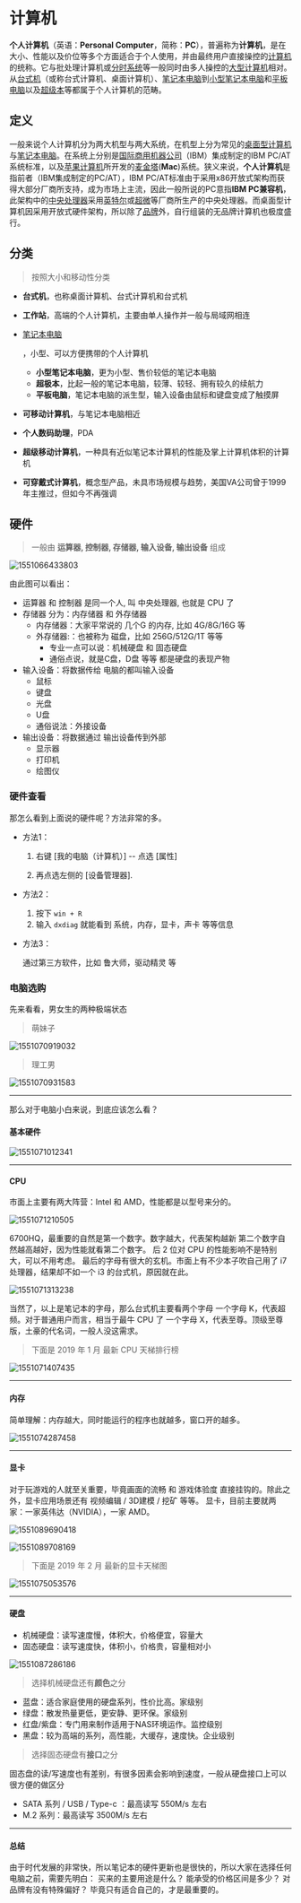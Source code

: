 # 计算机

**个人计算机**（英语：**Personal Computer**，简称：**PC**），普遍称为**计算机**，是在大小、性能以及价位等多个方面适合于个人使用，并由最终用户直接操控的[计算机](https://zh.wikipedia.org/wiki/%E9%9B%BB%E5%AD%90%E8%A8%88%E7%AE%97%E6%A9%9F)的统称。它与批处理计算机或[分时系统](https://zh.wikipedia.org/wiki/%E5%88%86%E6%97%B6%E7%B3%BB%E7%BB%9F)等一般同时由多人操控的[大型计算机](https://zh.wikipedia.org/wiki/%E5%A4%A7%E5%9E%8B%E8%AE%A1%E7%AE%97%E6%9C%BA)相对。从[台式机](https://zh.wikipedia.org/wiki/%E6%A1%8C%E4%B8%8A%E5%9E%8B%E9%9B%BB%E8%85%A6)（或称台式计算机、桌面计算机）、[笔记本电脑](https://zh.wikipedia.org/wiki/%E7%AC%94%E8%AE%B0%E6%9C%AC%E7%94%B5%E8%84%91)到[小型笔记本电脑](https://zh.wikipedia.org/wiki/%E5%B0%8F%E7%AD%86%E9%9B%BB)和[平板电脑](https://zh.wikipedia.org/wiki/%E5%B9%B3%E6%9D%BF%E9%9B%BB%E8%85%A6)以及[超级本](https://zh.wikipedia.org/wiki/Ultrabook)等都属于个人计算机的范畴。

## 定义

一般来说个人计算机分为两大机型与两大系统，在机型上分为常见的[桌面型计算机](https://zh.wikipedia.org/wiki/%E6%A1%8C%E4%B8%8A%E5%9E%8B%E9%9B%BB%E8%85%A6)与[笔记本电脑](https://zh.wikipedia.org/wiki/%E7%AC%94%E8%AE%B0%E6%9C%AC%E7%94%B5%E8%84%91)。在系统上分别是[国际商用机器公司](https://zh.wikipedia.org/wiki/%E5%9B%BD%E9%99%85%E5%95%86%E7%94%A8%E6%9C%BA%E5%99%A8%E5%85%AC%E5%8F%B8)（IBM）集成制定的IBM PC/AT系统标准，以及[苹果计算机](https://zh.wikipedia.org/wiki/%E8%98%8B%E6%9E%9C%E5%85%AC%E5%8F%B8)所开发的[麦金塔](https://zh.wikipedia.org/wiki/%E9%BA%A5%E9%87%91%E5%A1%94)(**Mac**)系统。狭义来说，**个人计算机**是指前者（IBM集成制定的PC/AT），IBM PC/AT标准由于采用x86开放式架构而获得大部分厂商所支持，成为市场上主流，因此一般所说的PC意指**IBM PC兼容机**，此架构中的[中央处理器](https://zh.wikipedia.org/wiki/%E4%B8%AD%E5%A4%AE%E8%99%95%E7%90%86%E5%99%A8)采用[英特尔](https://zh.wikipedia.org/wiki/%E8%8B%B1%E7%89%B9%E5%B0%94)或[超微](https://zh.wikipedia.org/wiki/%E8%B6%85%E5%BE%AE)等厂商所生产的中央处理器。而桌面型计算机因采用开放式硬件架构，所以除了[品牌](https://zh.wikipedia.org/wiki/%E5%93%81%E7%89%8C)外，自行组装的无品牌计算机也极度盛行。

## 分类

>  按照大小和移动性分类

- **台式机**，也称桌面计算机、台式计算机和台式机

- **工作站**，高端的个人计算机，主要由单人操作并一般与局域网相连

- [笔记本电脑](https://zh.wikipedia.org/wiki/%E7%AD%86%E8%A8%98%E5%9E%8B%E9%9B%BB%E8%85%A6)

  ，小型、可以方便携带的个人计算机

  - **小型笔记本电脑**，更为小型、售价较低的笔记本电脑
  - **超极本**，比起一般的笔记本电脑，较薄、较轻、拥有较久的续航力
  - **平板电脑**，笔记本电脑的派生型，输入设备由鼠标和键盘变成了触摸屏

- **可移动计算机**，与笔记本电脑相近

- **个人数码助理**，PDA

- **超级移动计算机**，一种具有近似笔记本计算机的性能及掌上计算机体积的计算机

- **可穿戴式计算机**，概念型产品，未具市场规模与趋势，美国VA公司曾于1999年主推过，但如今不再强调


## 硬件

>  一般由 **运算器, 控制器, 存储器, 输入设备, 输出设备** 组成

![1551066433803](./imgs/1551066433803.png)

由此图可以看出：

- 运算器 和 控制器 是同一个人, 叫 中央处理器, 也就是 CPU 了
- 存储器 分为：内存储器 和 外存储器
  - 内存储器：大家平常说的 几个G 的内存, 比如 4G/8G/16G 等
  - 外存储器:：也被称为 磁盘，比如 256G/512G/1T 等等
    - 专业一点可以说：机械硬盘 和 固态硬盘
    - 通俗点说，就是C盘，D盘 等等 都是硬盘的表现产物
- 输入设备：将数据传给 电脑的都叫输入设备
    - 鼠标
    - 键盘
    - 光盘
    - U盘
    - 通俗说法：外接设备
- 输出设备：将数据通过 输出设备传到外部
    - 显示器
    - 打印机
    - 绘图仪


### 硬件查看

那怎么看到上面说的硬件呢？方法非常的多。

- 方法1：

  1. 右键 [我的电脑（计算机）]  -- 点选 [属性]

  2. 再点选左侧的 [设备管理器].

- 方法2：

  1. 按下 `win + R`
  2. 输入 `dxdiag` 就能看到 系统，内存，显卡，声卡 等等信息

- 方法3：

  通过第三方软件，比如 鲁大师，驱动精灵 等


### 电脑选购

先来看看，男女生的两种极端状态

> 萌妹子

![1551070919032](./imgs/1551070919032.png)

> 理工男

![1551070931583](./imgs/1551070931583.png)

----

那么对于电脑小白来说，到底应该怎么看？

#### 基本硬件

![1551071012341](./imgs/1551071012341.png)

----

#### CPU

市面上主要有两大阵营：Intel 和 AMD，性能都是以型号来分的。

![1551071210505](./imgs/1551071210505.png)

6700HQ，最重要的自然是第一个数字。数字越大，代表架构越新
第二个数字自然越高越好，因为性能就看第二个数字。
后 2 位对 CPU 的性能影响不是特别大，可以不用考虑。
最后的字母有很大的玄机。市面上有不少本子吹自己用了 i7 处理器，结果却不如一个 i3 的台式机，原因就在此。

![1551071313238](./imgs/1551071313238.png)

当然了，以上是笔记本的字母，那么台式机主要看两个字母
一个字母 K，代表超频。对于普通用户而言，相当于最牛 CPU 了
一个字母 X，代表至尊。顶级至尊版，土豪的代名词，一般人没这需求。

> 下面是 2019 年 1 月 最新 CPU 天梯排行榜

![1551071407435](./imgs/1551071407435.png)

----

#### 内存

简单理解：内存越大，同时能运行的程序也就越多，窗口开的越多。

![1551074287458](./imgs/1551074287458.png)

----

#### 显卡

对于玩游戏的人就至关重要，毕竟画面的流畅 和 游戏体验度 直接挂钩的。除此之外，显卡应用场景还有 视频编辑 / 3D建模 / 挖矿 等等。
显卡，目前主要就两家：一家英伟达（NVIDIA），一家 AMD。

![1551089690418](./imgs/1551089690418.png)

![1551089708169](./imgs/1551089708169.png)

> 下面是 2019 年 2 月 最新的显卡天梯图

![1551075053576](./imgs/1551075053576.png)

----

#### 硬盘

- 机械硬盘：读写速度慢，体积大，价格便宜，容量大
- 固态硬盘：读写速度快，体积小，价格贵，容量相对小

![1551087286186](./imgs/1551087286186.png)

>  选择机械硬盘还有**颜色**之分

- 蓝盘：适合家庭使用的硬盘系列，性价比高。家级别
- 绿盘：散发热量更低，更安静、更环保。家级别
- 红盘/紫盘：专门用来制作适用于NAS环境运作。监控级别
- 黑盘：较为高端的系列，高性能，大缓存，速度快。企业级别

> 选择固态硬盘有**接口**之分

固态盘的读/写速度也有差别，有很多因素会影响到速度，一般从硬盘接口上可以很方便的做区分

- SATA 系列 / USB / Type-c ：最高读写 550M/s 左右
- M.2 系列：最高读写 3500M/s  左右

----

#### 总结

由于时代发展的非常快，所以笔记本的硬件更新也是很快的，所以大家在选择任何电脑之前，需要先明白：
买来的主要用途是什么？
能承受的价格区间是多少？
对品牌有没有特殊偏好？
毕竟只有适合自己的，才是最重要的。

